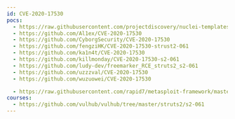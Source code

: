 ```yaml
---
id: CVE-2020-17530
pocs:
  - https://raw.githubusercontent.com/projectdiscovery/nuclei-templates/master/cves/2020/CVE-2020-17530.yaml
  - https://github.com/Al1ex/CVE-2020-17530
  - https://github.com/CyborgSecurity/CVE-2020-17530
  - https://github.com/fengziHK/CVE-2020-17530-strust2-061
  - https://github.com/ka1n4t/CVE-2020-17530
  - https://github.com/killmonday/CVE-2020-17530-s2-061
  - https://github.com/ludy-dev/freemarker_RCE_struts2_s2-061
  - https://github.com/uzzzval/CVE-2020-17530
  - https://github.com/wuzuowei/CVE-2020-17530

  - https://raw.githubusercontent.com/rapid7/metasploit-framework/master/modules/exploits/multi/http/struts2_multi_eval_ognl.rb
courses:
  - https://github.com/vulhub/vulhub/tree/master/struts2/s2-061
---
```

